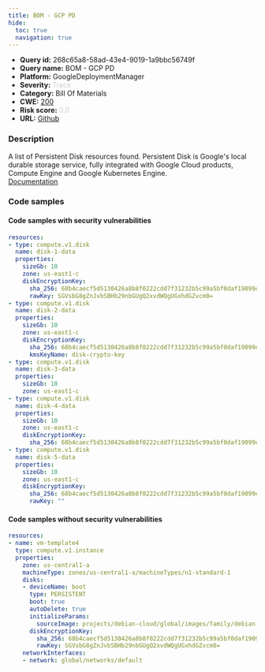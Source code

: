 ```yaml
---
title: BOM - GCP PD
hide:
  toc: true
  navigation: true
---
```


<style>
  .highlight .hll {
    background-color: #ff171742;
  }
  .md-content {
    max-width: 1100px;
    margin: 0 auto;
  }
</style>

-   **Query id:** 268c65a8-58ad-43e4-9019-1a9bbc56749f
-   **Query name:** BOM - GCP PD
-   **Platform:** GoogleDeploymentManager
-   **Severity:** <span style="color:#CCCCCC">Trace</span>
-   **Category:** Bill Of Materials
-   **CWE:** <a href="https://cwe.mitre.org/data/definitions/200.html" onclick="newWindowOpenerSafe(event, 'https://cwe.mitre.org/data/definitions/200.html')">200</a>
-   **Risk score:** <span style="color:#CCCCCC">0.0</span>
-   **URL:** [Github](https://github.com/Checkmarx/kics/tree/master/assets/queries/googleDeploymentManager/gcp_bom/pd)

### Description
A list of Persistent Disk resources found. Persistent Disk is Google's local durable storage service, fully integrated with Google Cloud products, Compute Engine and Google Kubernetes Engine.<br>
[Documentation](https://kics.io)

### Code samples
#### Code samples with security vulnerabilities
```yaml title="Positive test num. 1 - yaml file" hl_lines="3 11 19 24 31"
resources:
- type: compute.v1.disk
  name: disk-1-data
  properties:
    sizeGb: 10
    zone: us-east1-c
    diskEncryptionKey:
      sha_256: 68b4caecf5d5130426a8b8f0222cdd7f31232b5c99a5bf0daf19099e26e2ec29
      rawKey: SGVsbG8gZnJvbSBHb29nbGUgQ2xvdWQgUGxhdGZvcm0=
- type: compute.v1.disk
  name: disk-2-data
  properties:
    sizeGb: 10
    zone: us-east1-c
    diskEncryptionKey:
      sha_256: 68b4caecf5d5130426a8b8f0222cdd7f31232b5c99a5bf0daf19099e26e2ec29
      kmsKeyName: disk-crypto-key
- type: compute.v1.disk
  name: disk-3-data
  properties:
    sizeGb: 10
    zone: us-east1-c
- type: compute.v1.disk
  name: disk-4-data
  properties:
    sizeGb: 10
    zone: us-east1-c
    diskEncryptionKey:
      sha_256: 68b4caecf5d5130426a8b8f0222cdd7f31232b5c99a5bf0daf19099e26e2ec29
- type: compute.v1.disk
  name: disk-5-data
  properties:
    sizeGb: 10
    zone: us-east1-c
    diskEncryptionKey:
      sha_256: 68b4caecf5d5130426a8b8f0222cdd7f31232b5c99a5bf0daf19099e26e2ec29
      rawKey: ""


```


#### Code samples without security vulnerabilities
```yaml title="Negative test num. 1 - yaml file"
resources:
- name: vm-template4
  type: compute.v1.instance
  properties:
    zone: us-central1-a
    machineType: zones/us-central1-a/machineTypes/n1-standard-1
    disks:
    - deviceName: boot
      type: PERSISTENT
      boot: true
      autoDelete: true
      initializeParams:
        sourceImage: projects/debian-cloud/global/images/family/debian-9
      diskEncryptionKey:
        sha_256: 68b4caecf5d5130426a8b8f0222cdd7f31232b5c99a5bf0daf19099e26e2ec29
        rawKey: SGVsbG8gZnJvbSBHb29nbGUgQ2xvdWQgUGxhdGZvcm0=
    networkInterfaces:
    - network: global/networks/default

```


